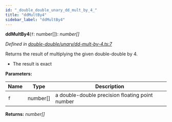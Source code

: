 ```yaml
---
id: "_double_double_unary_dd_mult_by_4_"
title: "ddMultBy4"
sidebar_label: "ddMultBy4"
---
```


**ddMultBy4**(`f`: number[]): *number[]*

*Defined in [double-double/unary/dd-mult-by-4.ts:7](https://github.com/FlorisSteenkamp/double-double/blob/d35ae52/src/double-double/unary/dd-mult-by-4.ts#L7)*

Returns the result of multiplying the given double-double by 4.
* The result is exact

**Parameters:**

Name | Type | Description |
------ | ------ | ------ |
`f` | number[] | a double-double precision floating point number  |

**Returns:** *number[]*
